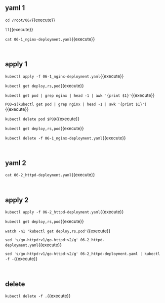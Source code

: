 <br>

## yaml 1

`cd /root/06/`{{execute}}

`ll`{{execute}}

`cat 06-1_nginx-deployment.yaml`{{execute}}

<br>

## apply 1

`kubectl apply -f 06-1_nginx-deployment.yaml`{{execute}}

`kubectl get deploy,rs,pod`{{execute}}

`kubectl get pod | grep nginx | head -1 | awk '{print $1}'`{{execute}}

`POD=$(kubectl get pod | grep nginx | head -1 | awk '{print $1}')`{{execute}}

`kubectl delete pod $POD`{{execute}}

`kubectl get deploy,rs,pod`{{execute}}

`kubectl delete -f 06-1_nginx-deployment.yaml`{{execute}}

<br>

## yaml 2

`cat 06-2_httpd-deployment.yaml`{{execute}}

<br>

## apply 2

`kubectl apply -f 06-2_httpd-deployment.yaml`{{execute}}

`kubectl get deploy,rs,pod`{{execute}}

`watch -n1 'kubectl get deploy,rs,pod'`{{execute}}

`sed 's/go-httpd:v1/go-httpd:v2/g' 06-2_httpd-deployment.yaml`{{execute}}

`sed 's/go-httpd:v1/go-httpd:v2/g' 06-2_httpd-deployment.yaml | kubectl -f -`{{execute}}

<br>

## delete

`kubectl delete -f .`{{execute}}
